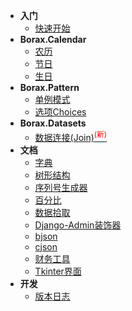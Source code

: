 - **入门**
  - [快速开始](quickstart)
- **Borax.Calendar**
  - [农历](guides/lunardate)
  - [节日](guides/festival)
  - [生日](guides/birthday)
- **Borax.Pattern**
  - [单例模式](guides/singleton)
  - [选项Choices](guides/choices)
- **Borax.Datasets**
  - [数据连接(Join)<sup style="color:red">(新)<sup>](guides/join)
- **文档**
  - [字典](guides/alias_dictionary)
  - [树形结构](guides/tree)
  - [序列号生成器](guides/serial_generator)
  - [百分比](guides/percentage)
  - [数据拾取](guides/fetch)
  - [Django-Admin装饰器](guides/admin_decorators)
  - [bjson](guides/bjson)
  - [cjson](guides/cjson)
  - [财务工具](guides/finance)
  - [Tkinter界面](guides/ui)
- **开发**
  - [版本日志](changelog)